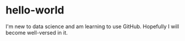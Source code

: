 # hello-world

I'm new to data science and am learning to use GitHub.
Hopefully I will become well-versed in it.
